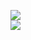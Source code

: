 [![](https://img.shields.io/badge/Made%20With-Github%20Spray-lightgrey.svg?style=for-the-badge&logo=github)](https://github.com/Annihil/github-spray#14519)  
[![](https://i.imgur.com/2DrTn0Z.gif)](https://github.com/Annihil/github-spray)